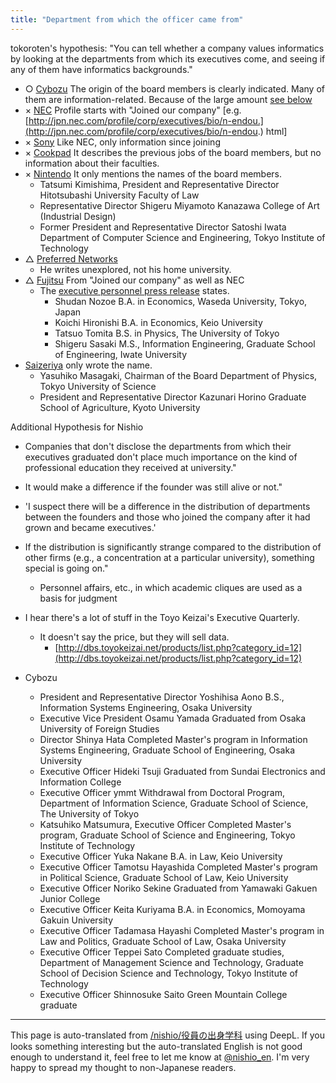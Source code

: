 ```yaml
---
title: "Department from which the officer came from"
---
```


tokoroten's hypothesis: "You can tell whether a company values informatics by looking at the departments from which its executives come, and seeing if any of them have informatics backgrounds."

- ○ [Cybozu](https://cybozu.co.jp/company/board-member/) The origin of the board members is clearly indicated. Many of them are information-related. Because of the large amount [see below](https://scrapbox.io/nishio/%E5%BD%B9%E5%93%A1%E3%81%AE%E5%87%BA%E8%BA%AB%E5%AD%A6%E7%A7%91#5a65719faff09e0000e76fd4)
- × [NEC](http://jpn.nec.com/profile/corp/executives.html) Profile starts with "Joined our company" [e.g. [http://jpn.nec.com/profile/corp/executives/bio/n-endou.](http://jpn.nec.com/profile/corp/executives/bio/n-endou.) html]
- × [Sony](https://www.sony.co.jp/pressroom/executives/) Like NEC, only information since joining
- × [Cookpad](https://info.cookpad.com/corporate/management) It describes the previous jobs of the board members, but no information about their faculties.
- × [Nintendo](https://www.nintendo.co.jp/corporate/officer/index.html) It only mentions the names of the board members.
    - Tatsumi Kimishima, President and Representative Director Hitotsubashi University Faculty of Law
    - Representative Director Shigeru Miyamoto Kanazawa College of Art (Industrial Design)
    - Former President and Representative Director Satoshi Iwata Department of Computer Science and Engineering, Tokyo Institute of Technology
- △ [Preferred Networks](https://www.preferred-networks.jp/ja/)
    - He writes unexplored, not his home university.
- △ [Fujitsu](http://www.fujitsu.com/jp/about/corporate/management/) From "Joined our company" as well as NEC
    - The [executive personnel press release](http://pr.fujitsu.com/jp/news/2008/05/23.html) states.
        - Shudan Nozoe B.A. in Economics, Waseda University, Tokyo, Japan
        - Koichi Hironishi B.A. in Economics, Keio University
        - Tatsuo Tomita B.S. in Physics, The University of Tokyo
        - Shigeru Sasaki M.S., Information Engineering, Graduate School of Engineering, Iwate University
- [Saizeriya](https://www.saizeriya.co.jp/corporate/information/outline/) only wrote the name.
    - Yasuhiko Masagaki, Chairman of the Board Department of Physics, Tokyo University of Science
    - President and Representative Director Kazunari Horino Graduate School of Agriculture, Kyoto University

Additional Hypothesis for Nishio
- Companies that don't disclose the departments from which their executives graduated don't place much importance on the kind of professional education they received at university."
- It would make a difference if the founder was still alive or not."
- 'I suspect there will be a difference in the distribution of departments between the founders and those who joined the company after it had grown and became executives.'
- If the distribution is significantly strange compared to the distribution of other firms (e.g., a concentration at a particular university), something special is going on."
    - Personnel affairs, etc., in which academic cliques are used as a basis for judgment

- I hear there's a lot of stuff in the Toyo Keizai's Executive Quarterly.
    - It doesn't say the price, but they will sell data.
        - [http://dbs.toyokeizai.net/products/list.php?category_id=12](http://dbs.toyokeizai.net/products/list.php?category_id=12)

- Cybozu
    - President and Representative Director Yoshihisa Aono B.S., Information Systems Engineering, Osaka University
    - Executive Vice President Osamu Yamada Graduated from Osaka University of Foreign Studies
    - Director Shinya Hata Completed Master's program in Information Systems Engineering, Graduate School of Engineering, Osaka University
    - Executive Officer Hideki Tsuji Graduated from Sundai Electronics and Information College
    - Executive Officer ymmt Withdrawal from Doctoral Program, Department of Information Science, Graduate School of Science, The University of Tokyo
    - Katsuhiko Matsumura, Executive Officer Completed Master's program, Graduate School of Science and Engineering, Tokyo Institute of Technology
    - Executive Officer Yuka Nakane B.A. in Law, Keio University
    - Executive Officer Tamotsu Hayashida Completed Master's program in Political Science, Graduate School of Law, Keio University
    - Executive Officer Noriko Sekine Graduated from Yamawaki Gakuen Junior College
    - Executive Officer Keita Kuriyama B.A. in Economics, Momoyama Gakuin University
    - Executive Officer Tadamasa Hayashi Completed Master's program in Law and Politics, Graduate School of Law, Osaka University
    - Executive Officer Teppei Sato Completed graduate studies, Department of Management Science and Technology, Graduate School of Decision Science and Technology, Tokyo Institute of Technology
    - Executive Officer Shinnosuke Saito Green Mountain College graduate


---
This page is auto-translated from [/nishio/役員の出身学科](https://scrapbox.io/nishio/役員の出身学科) using DeepL. If you looks something interesting but the auto-translated English is not good enough to understand it, feel free to let me know at [@nishio_en](https://twitter.com/nishio_en). I'm very happy to spread my thought to non-Japanese readers.